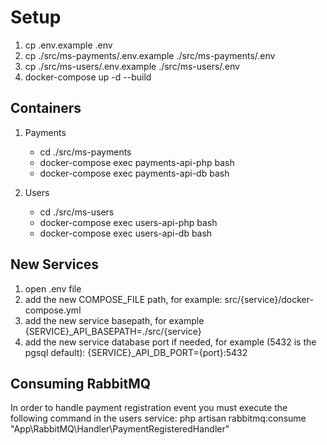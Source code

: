 # Setup
1. cp .env.example .env
2. cp ./src/ms-payments/.env.example ./src/ms-payments/.env
3. cp ./src/ms-users/.env.example ./src/ms-users/.env
4. docker-compose up -d --build

## Containers
1. Payments
   - cd ./src/ms-payments
   - docker-compose exec payments-api-php bash
   - docker-compose exec payments-api-db bash

2. Users
   - cd ./src/ms-users
   - docker-compose exec users-api-php bash
   - docker-compose exec users-api-db bash

## New Services
1. open .env file
2. add the new COMPOSE_FILE path, for example: src/{service}/docker-compose.yml
3. add the new service basepath, for example {SERVICE}_API_BASEPATH=./src/{service}
4. add the new service database port if needed, for example (5432 is the pgsql default): {SERVICE}_API_DB_PORT={port}:5432


## Consuming RabbitMQ
In order to handle payment registration event you must execute the following command in the users service:
php artisan rabbitmq:consume "App\RabbitMQ\Handler\PaymentRegisteredHandler"
